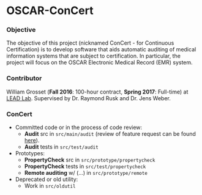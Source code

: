 # OSCAR-ConCert
### Objective
The objective of this project (nicknamed ConCert - for Continuous Certification) is to develop software that aids automatic auditing of medical information systems that are subject to certification. In particular, the project will focus on the OSCAR Electronic Medical Record (EMR) system.

### Contributor
William Grosset (**Fall 2016**: 100-hour contract, **Spring 2017**: Full-time) at [LEAD Lab](http://leadlab.ca/about-us/). Supervised by Dr. Raymond Rusk and Dr. Jens Weber.  

### ConCert
- Committed code or in the process of code review:
    + **Audit** src in `src/main/audit` (review of feature request can be found [here](https://source.oscartools.org:8080/#/c/14224/)).
    + **Audit** tests in `src/test/audit`
- Prototypes:
    + **PropertyCheck** src in `src/prototype/propertycheck`
    + **PropertyCheck** tests in `src/test/propertycheck`
    + **Remote auditing** w/ (...) in `src/prototype/remote`
- Deprecated or old utility:
    + Work in `src/oldutil`
